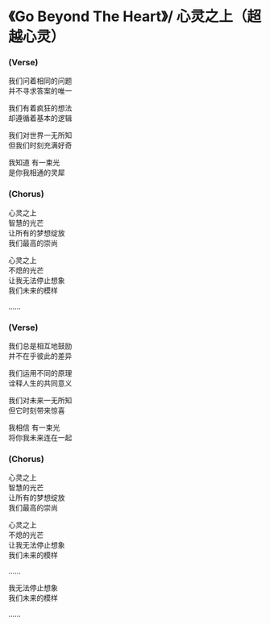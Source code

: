 
# 《Go Beyond The Heart》/ 心灵之上（超越心灵）

### (Verse)

我们问着相同的问题<br/>
并不寻求答案的唯一

我们有着疯狂的想法<br/>
却遵循着基本的逻辑

我们对世界一无所知<br/>
但我们时刻充满好奇

我知道  有一束光<br/>
是你我相通的灵犀

### (Chorus)

心灵之上<br/>
智慧的光芒<br/>
让所有的梦想绽放<br/> 
我们最高的崇尚

心灵之上<br/>
不熄的光芒<br/>
让我无法停止想象<br/>
我们未来的模样<br/>

......

### (Verse)

我们总是相互地鼓励<br/> 
并不在乎彼此的差异

我们运用不同的原理<br/>
诠释人生的共同意义

我们对未来一无所知<br/>
但它时刻带来惊喜

我相信  有一束光<br/>
将你我未来连在一起

### (Chorus)

心灵之上<br/>
智慧的光芒<br/>
让所有的梦想绽放<br/> 
我们最高的崇尚

心灵之上<br/>
不熄的光芒<br/>
让我无法停止想象<br/>
我们未来的模样<br/>

......

我无法停止想象<br/>
我们未来的模样<br/>

......
